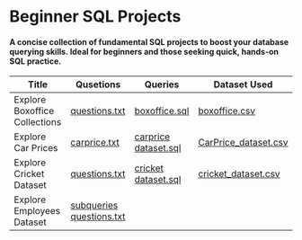 # Beginner SQL Projects
#### A concise collection of fundamental SQL projects to boost your database querying skills. Ideal for beginners and those seeking quick, hands-on SQL practice.

| Title | Qusetions | Queries | Dataset Used
| --- | --- | --- | --- |
| Explore Boxoffice Collections | [questions.txt](https://github.com/nitinmadas/Sql-Projects/blob/main/Box%20Office/questions.txt) | [boxoffice.sql](https://github.com/nitinmadas/Sql-Projects/blob/main/Box%20Office/boxoffice.sql) | [boxoffice.csv](https://github.com/nitinmadas/Sql-Projects/blob/main/Box%20Office/boxoffice.csv)
| Explore Car Prices | [carprice.txt](https://github.com/nitinmadas/Sql-Projects/blob/main/Car%20Price/carprice.txt) | [carprice dataset.sql](https://github.com/nitinmadas/Sql-Projects/blob/main/Car%20Price/carprice%20dataset.sql) | [CarPrice_dataset.csv](https://github.com/nitinmadas/Sql-Projects/blob/main/Car%20Price/CarPrice_dataset.csv)
| Explore Cricket Dataset | [questions.txt](https://github.com/nitinmadas/Sql-Projects/blob/main/Cricket%20Data/questions.txt) | [cricket dataset.sql](https://github.com/nitinmadas/Sql-Projects/blob/main/Cricket%20Data/cricket%20dataset.sql) | [cricket_dataset.csv](https://github.com/nitinmadas/Sql-Projects/blob/main/Cricket%20Data/cricket_dataset.csv)
| Explore Employees Dataset | [subqueries questions.txt](https://github.com/nitinmadas/Sql-Projects/blob/main/Employees%20Data/subqueries%20questions.txt)

